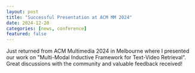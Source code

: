 ```yaml
---
layout: post
title: "Successful Presentation at ACM MM 2024"
date: 2024-12-20
categories: [news, conference]
featured: false
---
```


Just returned from ACM Multimedia 2024 in Melbourne where I presented our work on "Multi-Modal Inductive Framework for Text-Video Retrieval". Great discussions with the community and valuable feedback received! 